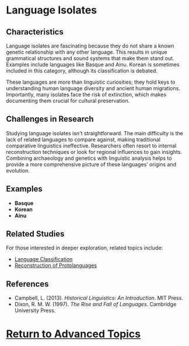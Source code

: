 # Language Isolates

## Characteristics
Language isolates are fascinating because they do not share a known genetic relationship with any other language. This results in unique grammatical structures and sound systems that make them stand out. Examples include languages like Basque and Ainu. Korean is sometimes included in this category, although its classification is debated.

These languages are more than linguistic curiosities; they hold keys to understanding human language diversity and ancient human migrations. Importantly, many isolates face the risk of extinction, which makes documenting them crucial for cultural preservation.

## Challenges in Research
Studying language isolates isn't straightforward. The main difficulty is the lack of related languages to compare against, making traditional comparative linguistics ineffective. Researchers often resort to internal reconstruction techniques or look for regional influences to gain insights. Combining archaeology and genetics with linguistic analysis helps to provide a more comprehensive picture of these languages’ origins and evolution.

## Examples
 - **Basque**
 - **Korean**
 - **Ainu**

## **Related Studies**
For those interested in deeper exploration, related topics include:
- [Language Classification](../../Studies/Types/Historical-Comparative-Linguistics/Language-Classification.md)
- [Reconstruction of Protolanguages](../../Studies/Types/Historical-Comparative-Linguistics/Reconstruction-of-Protolanguages.md)

## **References**
- Campbell, L. (2013). *Historical Linguistics: An Introduction*. MIT Press.
- Dixon, R. M. W. (1997). *The Rise and Fall of Languages*. Cambridge University Press.

# [Return to Advanced Topics](README.md)
